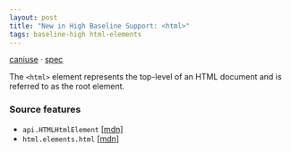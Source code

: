```yaml
---
layout: post
title: "New in High Baseline Support: <html>"
tags: baseline-high html-elements
---
```


[caniuse](https://caniuse.com/?search=html) · [spec](https://html.spec.whatwg.org/multipage/semantics.html#the-html-element)

The `<html>` element represents the top-level of an HTML document and is referred to as the root element.

### Source features

- ``api.HTMLHtmlElement`` [[mdn]](https://https://developer.mozilla.org/en-US/search?q=api.HTMLHtmlElement)
- ``html.elements.html`` [[mdn]](https://https://developer.mozilla.org/en-US/search?q=html.elements.html)
